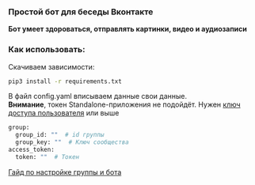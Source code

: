 ### Простой бот для беседы Вконтакте
<b>Бот умеет здороваться, отправлять картинки, видео и аудиозаписи</b>

### Как использовать:

Скачиваем зависимости:
```bash
pip3 install -r requirements.txt
```
В файл config.yaml вписываем данные свои данные. <br>
**Внимание**, токен Standalone-приложения не подойдёт.
Нужен [ключ доступа пользователя](https://vk.com/dev/implicit_flow_user) или выше

```bash
group:
  group_id: ""  # id группы
  group_key: ""  # Ключ cообщества
access_token:
  token: ""  # Токен
```
[Гайд по настройке группы и бота](https://www.youtube.com/watch?v=DJV_Y1yNWRE&ab_channel=RPT-RussianPythonTutor)